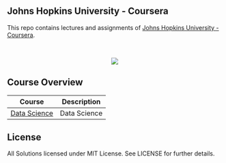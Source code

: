Johns Hopkins University - Coursera
---

This repo contains lectures and assignments of [Johns Hopkins University - Coursera](https://www.coursera.org/jhu).

<br/>
<p align="center">
  <img src="http://www.underconsideration.com/brandnew/archives/jhu_new_logo_large.gif">
</p>

## Course Overview

| Course | Description |
|--------------------------------------------------------------------------------------------------------------|-------------------------------------------------------------------------------------------------------------------------------------------------------------------|
| [Data Science](https://github.com/tuanavu/Coursera-John-Hopkins/tree/master/Data-Science) | Data Science |

## License

All Solutions licensed under MIT License. See LICENSE for further details.
